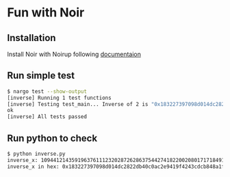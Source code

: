 # Fun with Noir

## Installation

Install Noir with Noirup following [documentaion](https://noir-lang.org/dev/getting_started/nargo_installation#option-1-noirup)

## Run simple test

```bash
$ nargo test --show-output
[inverse] Running 1 test functions
[inverse] Testing test_main... Inverse of 2 is "0x183227397098d014dc2822db40c0ac2e9419f4243cdcb848a1f0fac9f8000001"
ok
[inverse] All tests passed
```

## Run python to check

```bash
$ python inverse.py
inverse_x: 10944121435919637611123202872628637544274182200208017171849102093287904247809
inverse_x in hex: 0x183227397098d014dc2822db40c0ac2e9419f4243cdcb848a1f0fac9f8000001
```
